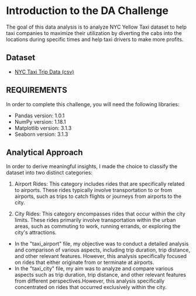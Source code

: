 # Introduction to the DA Challenge 

The goal of this data analysis is to analyze NYC Yellow Taxi dataset to help taxi companies to maximize their utilization by diverting the cabs into the locations during specific times and help taxi drivers to make more profits.


## Dataset
* [NYC Taxi Trip Data (csv)](https://github.com/m-gauer/NYC_TLC_Yellow_Taxi_Data/blob/main/Yellow_Taxi_Assignment.csv.zip)


## REQUIREMENTS
In order to complete this challenge, you will need the following libraries:
* Pandas version: 1.0.1
* NumPy version: 1.18.1
* Matplotlib version: 3.1.3
* Seaborn version: 3.1.3


## Analytical Approach
In order to derive meaningful insights, I made the choice to classify the dataset into two distinct categories:
    
1. Airport Rides: This category includes rides that are specifically related to airports. These rides typically involve transportation to or from airports, such as trips to catch flights or journeys from airports to the city.

2. City Rides: This category encompasses rides that occur within the city limits. These rides primarily involve transportation within the urban areas, such as commuting to work, running errands, or exploring the city's attractions.
    
* In the "taxi_airport" file, my objective was to conduct a detailed analysis and comparison of various aspects, including trip duration, trip distance, and other relevant features. However, this analysis specifically focused on rides that either originate from or terminate at airports.
* In the "taxi_city" file, my aim was to analyze and compare various aspects such as trip duration, trip distance, and other relevant features from different perspectives.However, this analysis specifically concentrated on rides that occurred exclusively within the city.



